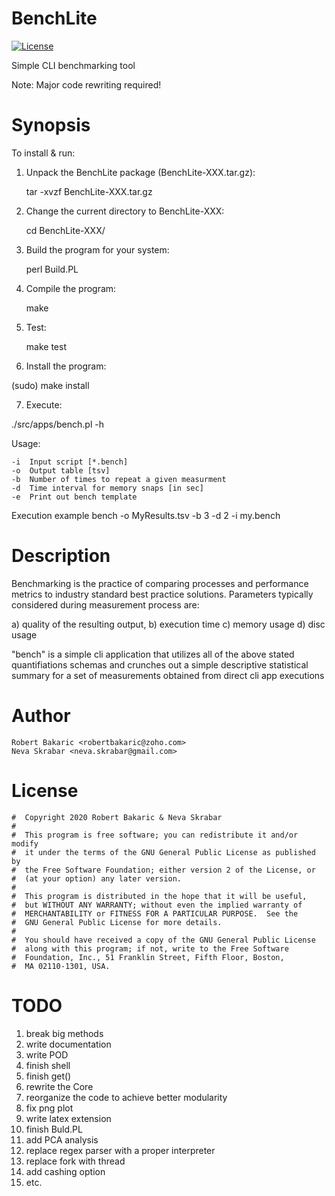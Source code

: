 # BenchLite

[![License](https://img.shields.io/badge/license-GPL-blue.svg)]( )

Simple CLI benchmarking tool

Note: Major code rewriting required!

# Synopsis

To install & run:


1. Unpack the BenchLite package (BenchLite-XXX.tar.gz):   

   tar -xvzf BenchLite-XXX.tar.gz

2. Change the current directory to BenchLite-XXX:   

   cd BenchLite-XXX/

3. Build the program for your system:   

   perl Build.PL

4. Compile the program:   

   make

5. Test:   

   make test

6. Install the program:   

  (sudo) make install


7. Execute:

  ./src/apps/bench.pl -h

  Usage:

	-i	Input script [*.bench]
	-o	Output table [tsv]
	-b	Number of times to repeat a given measurment
	-d	Time interval for memory snaps [in sec]
	-e	Print out bench template


Execution example
bench -o MyResults.tsv -b 3 -d 2 -i my.bench




# Description

Benchmarking is the practice of comparing processes and performance metrics to
industry standard best practice solutions. Parameters typically considered
during measurement process are:

a) quality of the resulting output,
b) execution time
c) memory usage
d) disc usage

"bench" is a simple cli application that utilizes all of the above stated quantifiations
schemas and crunches out a simple descriptive statistical summary for a set of measurements
obtained from direct cli app executions

# Author

	Robert Bakaric <robertbakaric@zoho.com>
	Neva Skrabar <neva.skrabar@gmail.com>

# License



	#  Copyright 2020 Robert Bakaric & Neva Skrabar
	#  
	#  This program is free software; you can redistribute it and/or modify
	#  it under the terms of the GNU General Public License as published by
	#  the Free Software Foundation; either version 2 of the License, or
	#  (at your option) any later version.
	#  
	#  This program is distributed in the hope that it will be useful,
	#  but WITHOUT ANY WARRANTY; without even the implied warranty of
	#  MERCHANTABILITY or FITNESS FOR A PARTICULAR PURPOSE.  See the
	#  GNU General Public License for more details.
	#  
	#  You should have received a copy of the GNU General Public License
	#  along with this program; if not, write to the Free Software
	#  Foundation, Inc., 51 Franklin Street, Fifth Floor, Boston,
	#  MA 02110-1301, USA.


# TODO

1. break big methods
2. write documentation
3. write POD
4. finish shell
5. finish get()
6. rewrite the Core
7. reorganize the code to achieve better modularity
9. fix png plot
10. write latex extension
11. finish Buld.PL
12. add PCA analysis
13. replace regex parser with a proper interpreter
14. replace fork with thread
15. add cashing option
16. etc.
